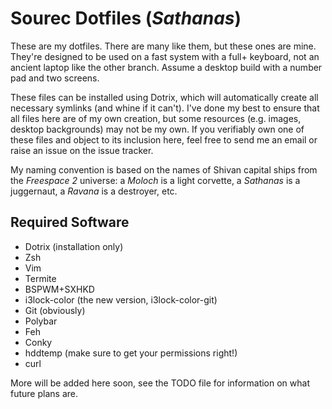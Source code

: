# Sourec Dotfiles (*Sathanas*)

These are my dotfiles. There are many like them, but these ones
are mine. They're designed to be used on a fast system with a full+
keyboard, not an ancient laptop like the other branch. Assume a
desktop build with a number pad and two screens.

These files can be installed using Dotrix, which will automatically
create all necessary symlinks (and whine if it can't). I've done my
best to ensure that all files here are of my own creation, but some
resources (e.g. images, desktop backgrounds) may not be my own. If
you verifiably own one of these files and object to its inclusion
here, feel free to send me an email or raise an issue on the issue tracker.

My naming convention is based on the names of Shivan capital ships 
from the *Freespace 2* universe: a *Moloch* is a light corvette, a 
*Sathanas* is a juggernaut, a *Ravana* is a destroyer, etc.

## Required Software

* Dotrix (installation only)
* Zsh
* Vim
* Termite
* BSPWM+SXHKD
* i3lock-color (the new version, i3lock-color-git)
* Git (obviously)
* Polybar
* Feh
* Conky
* hddtemp (make sure to get your permissions right!)
* curl

More will be added here soon, see the TODO file for information on
what future plans are.
